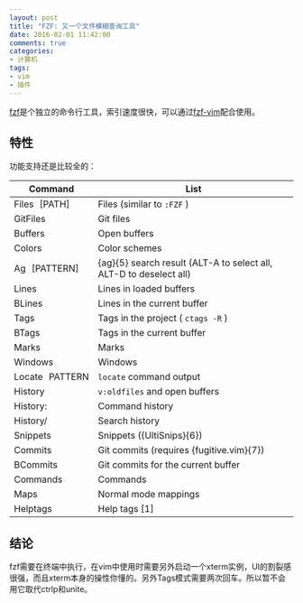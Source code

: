```yaml
---
layout: post
title: "FZF: 又一个文件模糊查询工具"
date: 2016-02-01 11:42:00
comments: true
categories:
- 计算机
tags:
- vim
- 插件
---
```


[fzf](https://github.com/junegunn/fzf)是个独立的命令行工具，索引速度很快，可以通过[fzf-vim](https://github.com/junegunn/fzf.vim)配合使用。

特性
----

功能支持还是比较全的：

| Command        | List                                                               |
|----------------|--------------------------------------------------------------------|
| Files [PATH]   | Files (similar to  `:FZF` )                                        |
| GitFiles       | Git files                                                          |
| Buffers        | Open buffers                                                       |
| Colors         | Color schemes                                                      |
| Ag [PATTERN]   | {ag}{5} search result (ALT-A to select all, ALT-D to deselect all) |
| Lines          | Lines in loaded buffers                                            |
| BLines         | Lines in the current buffer                                        |
| Tags           | Tags in the project ( `ctags -R` )                                 |
| BTags          | Tags in the current buffer                                         |
| Marks          | Marks                                                              |
| Windows        | Windows                                                            |
| Locate PATTERN | `locate`  command output                                           |
| History        | `v:oldfiles`  and open buffers                                     |
| History:       | Command history                                                    |
| History/       | Search history                                                     |
| Snippets       | Snippets ({UltiSnips}{6})                                          |
| Commits        | Git commits (requires {fugitive.vim}{7})                           |
| BCommits       | Git commits for the current buffer                                 |
| Commands       | Commands                                                           |
| Maps           | Normal mode mappings                                               |
| Helptags       | Help tags [1]                                                      |

结论
----

fzf需要在终端中执行，在vim中使用时需要另外启动一个xterm实例，UI的割裂感很强，而且xterm本身的操性你懂的。另外Tags模式需要两次回车。所以暂不会用它取代ctrlp和unite。
